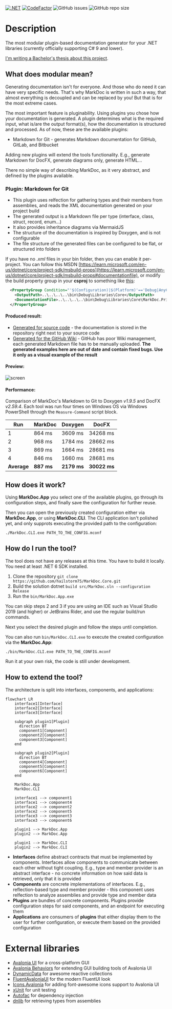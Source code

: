 [![.NET](https://github.com/hailstorm75/MarkDoc.Core/actions/workflows/dot-core.yml/badge.svg)](https://github.com/hailstorm75/MarkDoc.Core/actions/workflows/dot-core.yml) [![CodeFactor](https://www.codefactor.io/repository/github/hailstorm75/markdoc.core/badge)](https://www.codefactor.io/repository/github/hailstorm75/markdoc.core) ![GitHub issues](https://img.shields.io/github/issues/hailstorm75/MarkDoc.Core) ![GitHub repo size](https://img.shields.io/github/repo-size/hailstorm75/MarkDoc.Core)

# Description
The most modular plugin-based documentation generator for your .NET libraries (currently officially supporting C# 9 and lower).

[I'm writing a Bachelor's thesis about this project](https://github.com/hailstorm75/MarkDoc.Thesis).

## What does modular mean?

Generating documentation isn't for everyone. And those who do need it can have very specific needs. That's why MarkDoc is written in such a way, that almost everything is decoupled and can be replaced by you! But that is for the most extreme cases.

The most important feature is pluginability. Using plugins you chose how your documentation is generated. A plugin determines what is the required input, what is/are the output format(s), how the documentation is structured and processed. As of now, these are the available plugins:

 - Markdown for Git - generates Markdown documentation for GitHub, GitLab, and Bitbucket
 
Adding new plugins will extend the tools functionality. E.g., generate Markdown for DocFX, generate diagrams only, generate HTML...

There no simple way of describing MarkDoc, as it very abstract, and defined by the plugins available.

### Plugin: Markdown for Git

- This plugin uses relfection for gathering types and their members from assemblies, and reads the XML documentation generated on your project build
- The generated output is a Markdown file per type (interface, class, struct, record, enum...)
- It also provides inheritance diagrams via MermaidJS
- The structure of the documentation is inspired by Doxygen, and is not configurable
- The file structure of the generated files can be configured to be flat, or structured into folders

If you have no *.xml* files in your bin folder, then you can enable it per-project.
You can follow this MSDN [https://learn.microsoft.com/en-us/dotnet/core/project-sdk/msbuild-props](https://learn.microsoft.com/en-us/dotnet/core/project-sdk/msbuild-props#documentationfile), or modify the build property group in your **csproj** to something like [this](https://github.com/hailstorm75/MarkDoc.Core/blob/8656b3c338a7373d035ed41ab8f004b492e0ae70/src/Libraries/Core/MarkDoc.Printer/MarkDoc.Printer.csproj#L13):

```xml
  <PropertyGroup Condition="'$(Configuration)|$(Platform)'=='Debug|AnyCPU'">
    <OutputPath>..\..\..\..\bin\Debug\Libraries\Core</OutputPath>
    <DocumentationFile>..\..\..\..\bin\Debug\Libraries\Core\MarkDoc.Printer.xml</DocumentationFile>
  </PropertyGroup>
```

#### Produced result:
 - [Generated for source code](https://github.com/hailstorm75/MarkDoc.Core/tree/unstable/sourceWiki) - the documentation is stored in the repository right next to your source code
 - [Generated for the GitHub Wiki](https://github.com/hailstorm75/MarkDoc.Core/wiki) - GitHub has poor Wiki management, each generated Markdown file has to be manually uploaded. **The generated examples here are out of date and contain fixed bugs. Use it only as a visual example of the result**
 
#### Preview:

![screen](https://user-images.githubusercontent.com/16069996/153456188-5f9678cf-efc8-4764-8bc4-6e5b1c034c0d.gif)

#### Performance:

Comparison of MarkDoc's Markdown to Git to Doxygen *v1.9.5* and DocFX *v2.59.4*. Each tool was run four times on Windows OS via Windows PowerShell through the `Measure-Command` script block.

| Run           | MarkDoc     | Doxygen     | DocFX        |
| ------------- | ----------- | ----------- | ------------ |
| 1             |      864 ms |     3609 ms |     34268 ms |
| 2             |      968 ms |     1784 ms |     28662 ms |
| 3             |      869 ms |     1664 ms |     28681 ms |
| 4             |      846 ms |     1660 ms |     28681 ms |
| **Average**   |  **887 ms** | **2179 ms** | **30022 ms** |

## How does it work?

Using **MarkDoc.App** you select one of the available plugins, go through its configuration steps, and finally save the configuration for further reuse.

Then you can open the previously created configuration either via **MarkDoc.App**, or using **MarkDoc.CLI**. The CLI application isn't polished yet, and only supprots executing the provided path to the configuration:

`./MarkDoc.CLI.exe PATH_TO_THE_CONFIG.mconf`

## How do I run the tool?

The tool does not have any releases at this time. You have to build it locally. You need at least .NET 6 SDK installed.

 1. Clone the repository `git clone https://github.com/hailstorm75/MarkDoc.Core.git`
 2. Build the solution dotnet `build src/MarkDoc.sln --configuration Release`
 3. Run the `bin/MarkDoc.App.exe`

You can skip steps 2 and 3 if you are using an IDE such as Visual Studio 2019 (and higher) or JetBrains Rider, and use the regular build/run commands.

Next you select the desired plugin and follow the steps until completion.

You can also run `bin/MarkDoc.CLI.exe` to execute the created configuration via the **MarkDoc.App**:

`./bin/MarkDoc.CLI.exe PATH_TO_THE_CONFIG.mconf`

Run it at your own risk, the code is still under development.

## How to extend the tool?

The architecture is split into interfaces, components, and applications:

```mermaid
flowchart LR
    interface1[Interface]
    interface2[Interface]
    interface3[Interface]

    subgraph plugin1[Plugin]
      direction BT
      component1[Component]
      component2[Component]
      component3[Component]
    end

    subgraph plugin2[Plugin]
      direction BT
      component4[Component]
      component5[Component]
      component6[Component]
    end

    MarkDoc.App
    MarkDoc.CLI

    interface1 --> component1
    interface1 --> component4
    interface2 --> component2
    interface2 --> component5
    interface3 --> component3
    interface3 --> component6

    plugin1 --> MarkDoc.App
    plugin2 --> MarkDoc.App

    plugin1 --> MarkDoc.CLI
    plugin2 --> MarkDoc.CLI
```

 - **Interfaces** define abstract contracts that must be implemented by components. Interfaces allow components to communicate between each other without tight coupling. E.g., type and member provider is an abstract interface - no concrete information on how said data is retrieved, only that it is provided
 - **Components** are concrete implementations of interfaces. E.g., reflection-based type and member provider - this component uses relfection to analyze assemblies and provide type and member data
  - **Plugins** are bundles of concrete components. Plugins provide configuration steps for said components, and an endpoint for executing them
  - **Applications** are consumers of **plugins** that either display them to the user for further configuration, or execute them based on the provided configuration

# External libraries

- [Avalonia UI](https://github.com/AvaloniaUI/Avalonia) for a cross-platform GUI
- [Avalonia Behaviors](https://github.com/wieslawsoltes/AvaloniaBehaviors) for extending GUI building tools of Avalonia UI
- [DynamicData](https://github.com/reactivemarbles/DynamicData) for awesome reactive collections
- [FluentAvaloniaUI](https://github.com/amwx/FluentAvalonia) for the modern FluentUI look
- [Icons.Avalonia](https://github.com/Projektanker/Icons.Avalonia) for adding font-awesome icons support to Avalonia UI
- [xUnit](https://github.com/xunit/xunit) for unit testing
- [Autofac](https://github.com/autofac/Autofac) for dependency injection
- [dnlib](https://github.com/0xd4d/dnlib) for retrieving types from assemblies
